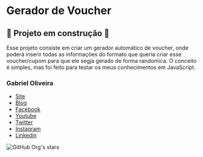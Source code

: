 # Gerador de Voucher

## :construction: Projeto em construção :construction: ##

Esse projeto consiste em criar um gerador automático de voucher, onde poderá inserir todas as informações do formato que queria criar esse voucher/cupom para que ele segja gerado de forma randomica. O conceito é simples, mas foi feito para testar os meus conhecimentos em JavaScript.





### Gabriel Oliveira ###
<ul dir="auto">
<li><a href="https://rocketseat.com.br" rel="nofollow">Site</a></li>
<li><a href="https://blog.rocketseat.com.br" rel="nofollow">Blog</a></li>
<li><a href="https://facebook.com/rocketseat" rel="nofollow">Facebook</a></li>
<li><a href="https://www.youtube.com/rocketseat" rel="nofollow">Youtube</a></li>
<li><a href="https://twitter.com/rocketseat" rel="nofollow">Twitter</a></li>
<li><a href="https://www.instagram.com/rocketseat_oficial" rel="nofollow">Instagram</a></li>
<li><a href="https://www.linkedin.com/company/rocketseat" rel="nofollow">Linkedin</a></li>
</ul>


![GitHub Org's stars](https://img.shields.io/github/stars/camilafernanda?style=social)

